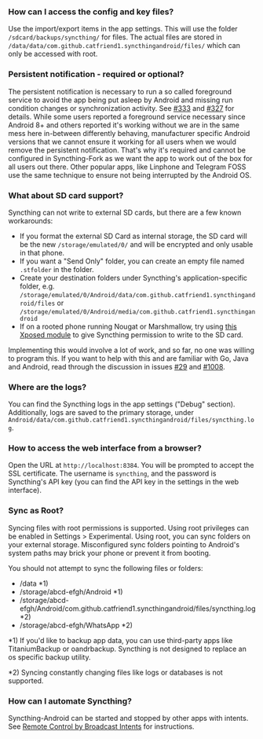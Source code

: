 ### How can I access the config and key files?

Use the import/export items in the app settings. This will use the folder `/sdcard/backups/syncthing/` for files. The actual files are stored in `/data/data/com.github.catfriend1.syncthingandroid/files/` which can only be accessed with root.

### Persistent notification - required or optional?
The persistent notification is necessary to run a so called foreground service to avoid the app being put asleep by Android and missing run condition changes or synchronization activity. See [#333](https://github.com/Catfriend1/syncthing-android/issues/333) and [#327](https://github.com/Catfriend1/syncthing-android/issues/327) for details. While some users reported a foreground service necessary since Android 8+ and others reported it's working without we are in the same mess here in-between differently behaving, manufacturer specific Android versions that we cannot ensure it working for all users when we would remove the persistent notification. That's why it's required and cannot be configured in Syncthing-Fork as we want the app to work out of the box for all users out there. Other popular apps, like Linphone and Telegram FOSS use the same technique to ensure not being interrupted by the Android OS.

### What about SD card support?

Syncthing can not write to external SD cards, but there are a few known workarounds:
* If you format the external SD Card as internal storage, the SD card will be the new `/storage/emulated/0/` and will be encrypted and only usable in that phone.
* If you want a "Send Only" folder, you can create an empty file named `.stfolder` in the folder.
* Create your destination folders under Syncthing's application-specific folder, e.g. `/storage/emulated/0/Android/data/com.github.catfriend1.syncthingandroid/files` or `/storage/emulated/0/Android/media/com.github.catfriend1.syncthingandroid`
* If on a rooted phone running Nougat or Marshmallow, try using [this Xposed module](https://play.google.com/store/apps/details?id=com.balamurugan.marshmallowsdfix) to give Syncthing permission to write to the SD card.

Implementing this would involve a lot of work, and so far, no one was willing to program this. If you want to help with this and are familiar with Go, Java and Android, read through the discussion in issues [#29](https://github.com/syncthing/syncthing-android/issues/29) and [#1008](https://github.com/syncthing/syncthing-android/issues/1008).

### Where are the logs?

You can find the Syncthing logs in the app settings ("Debug" section). Additionally, logs are saved to the primary storage, under `Android/data/com.github.catfriend1.syncthingandroid/files/syncthing.log`.

### How to access the web interface from a browser?

Open the URL at `http://localhost:8384`. You will be prompted to accept the SSL certificate. The username is `syncthing`, and the password is Syncthing's API key (you can find the API key in the settings in the web interface).

### Sync as Root?

Syncing files with root permissions is supported. Using root privileges can be enabled in Settings > Experimental. Using root, you can sync folders on your external storage.
Misconfigured sync folders pointing to Android's system paths may brick your phone or prevent it from booting.

You should not attempt to sync the following files or folders:
- /data *1)
- /storage/abcd-efgh/Android *1)
- /storage/abcd-efgh/Android/com.github.catfriend1.syncthingandroid/files/syncthing.log *2)
- /storage/abcd-efgh/WhatsApp *2)

*1) If you'd like to backup app data, you can use third-party apps like TitaniumBackup or oandrbackup. Syncthing is not designed to replace an os specific backup utility.

*2) Syncing constantly changing files like logs or databases is not supported.


### How can I automate Syncthing?

Syncthing-Android can be started and stopped by other apps with intents. See [Remote Control by Broadcast Intents](Remote-Control-by-Broadcast-Intents) for instructions.
